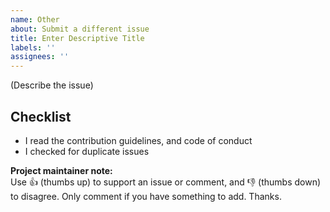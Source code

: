 ```yaml
---
name: Other
about: Submit a different issue
title: Enter Descriptive Title
labels: ''
assignees: ''
---
```


(Describe the issue)

## Checklist

* I read the contribution guidelines, and code of conduct
* I checked for duplicate issues

**Project maintainer note:**<br>
Use 👍 (thumbs up) to support an issue or comment, and 👎 (thumbs down) to disagree. Only comment if you have something to add. Thanks.